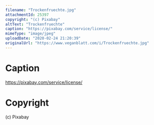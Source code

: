 ```yaml
---
filename: "Trockenfruechte.jpg"
attachmentId: 25397
copyright: "(c) Pixabay"
altText: "Trockenfruechte"
caption: "https://pixabay.com/service/license/"
mimeType: "image/jpeg"
uploadDate: "2020-02-24 21:20:39"
originalUrl: "https://www.veganblatt.com/i/Trockenfruechte.jpg"
---
```


# Caption

https://pixabay.com/service/license/

# Copyright

(c) Pixabay

